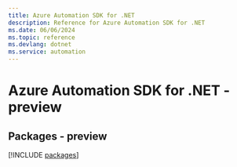 ```yaml
---
title: Azure Automation SDK for .NET
description: Reference for Azure Automation SDK for .NET
ms.date: 06/06/2024
ms.topic: reference
ms.devlang: dotnet
ms.service: automation
---
```

# Azure Automation SDK for .NET - preview
## Packages - preview
[!INCLUDE [packages](automation-index.md)]